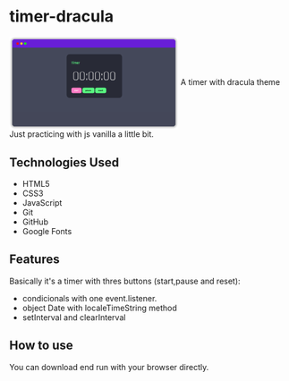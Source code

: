 # timer-dracula

<img align="center" width="60%" margin-bottom="80px" src="https://github.com/FelipeFeitosaDev/timer-dracula/blob/master/assets/images/view-dracula-timer.png" style="max-width:100%;">
A timer with dracula theme
Just practicing with js vanilla a little bit. 

<h2>Technologies Used</h2>

* HTML5
* CSS3
* JavaScript
* Git
* GitHub
* Google Fonts

## Features

Basically it's a timer with thres buttons (start,pause and reset):

- condicionals with one event.listener. 
- object Date with localeTimeString method
- setInterval and clearInterval 

## How to use

You can download end run with your browser directly.
